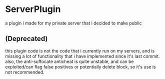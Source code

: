 # ServerPlugin
a plugin i made for my private server that i decided to make public

## (Deprecated)
this plugin code is not the code that i currently run on my servers, and is missing a lot of functionality that i have implemented since it's last commit. also, the anti-suffocate anticheat is quite unstable, and can be exploited/can flag false positives or potentially delete block, so it's use is not recommended.
